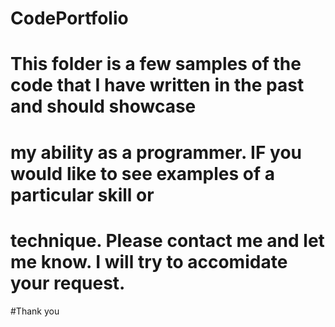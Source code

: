 # CodePortfolio

# This folder is a few samples of the code that I have written in the past and should showcase 
# my ability as a programmer.  IF you would like to see examples of a particular skill or 
# technique.  Please contact me and let me know.  I will try to accomidate your request.

#Thank you

